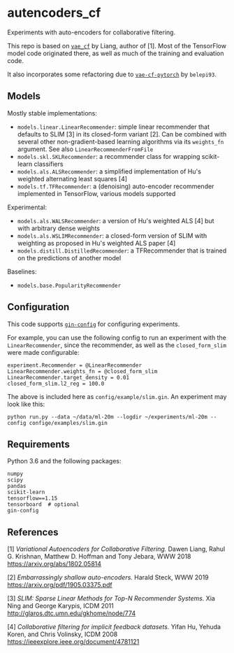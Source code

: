 # autencoders_cf

Experiments with auto-encoders for collaborative filtering.

This repo is based on [`vae_cf`](https://github.com/dawenl/vae_cf) by Liang, author of [1]. Most of the TensorFlow model code originated there, as well as much of the training and evaluation code.

It also incorporates some refactoring due to [`vae-cf-pytorch`](https://github.com/belepi93/vae-cf-pytorch) by `belepi93`.


## Models

Mostly stable implementations:
- `models.linear.LinearRecommender`: simple linear recommender that defaults to SLIM [3] in its closed-form variant [2]. Can be combined with several other non-gradient-based learning algorithms via its `weights_fn` argument. See also `LinearRecommenderFromFile`
- `models.skl.SKLRecommender`: a recommender class for wrapping scikit-learn classifiers 
- `models.als.ALSRecommender`: a simplified implementation of Hu's weighted alternating least squares [4]
- `models.tf.TFRecommender`: a (denoising) auto-encoder recommender implemented in TensorFlow, various models supported

Experimental:
- `models.als.WALSRecommender`: a version of Hu's weighted ALS [4] but with arbitrary dense weights
- `models.als.WSLIMRecommender`: a closed-form version of SLIM with weighting as proposed in Hu's weighted ALS paper [4]
- `models.distill.DistilledRecommender`: a TFRecommender that is trained on the predictions of another model

Baselines:
- `models.base.PopularityRecommender`


## Configuration

This code supports [`gin-config`](https://github.com/google/gin-config/) for configuring experiments.

For example, you can use the following config to run an experiment with the `LinearRecommender`, since the recommender, as well as the `closed_form_slim` were made configurable:
```{python}
experiment.Recommender = @LinearRecommender
LinearRecommender.weights_fn = @closed_form_slim
LinearRecommender.target_density = 0.01
closed_form_slim.l2_reg = 100.0
```

The above is included here as `config/example/slim.gin`. An experiment may look like this:
```{bash}
python run.py --data ~/data/ml-20m --logdir ~/experiments/ml-20m --config confige/examples/slim.gin
```

## Requirements

Python 3.6 and the following packages:
```
numpy
scipy
pandas
scikit-learn
tensorflow==1.15
tensorboard  # optional
gin-config
```

## References

[1] *Variational Autoencoders for Collaborative Filtering.* Dawen Liang, Rahul G. Krishnan, Matthew D. Hoffman and Tony Jebara, WWW 2018
https://arxiv.org/abs/1802.05814

[2] *Embarrassingly shallow auto-encoders.* Harald Steck, WWW 2019
https://arxiv.org/pdf/1905.03375.pdf

[3] *SLIM: Sparse Linear Methods for Top-N Recommender Systems.* Xia Ning and George Karypis, ICDM 2011
http://glaros.dtc.umn.edu/gkhome/node/774

[4] *Collaborative filtering for implicit feedback datasets.* Yifan Hu, Yehuda Koren, and Chris Volinsky,  ICDM 2008
https://ieeexplore.ieee.org/document/4781121
